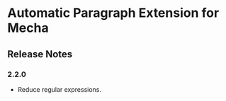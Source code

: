 Automatic Paragraph Extension for Mecha
=======================================

Release Notes
-------------

### 2.2.0

 - Reduce regular expressions.
